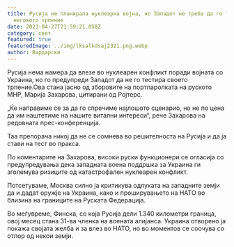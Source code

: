 ```yaml
---
title: Русија не планирала нуклеарна војна, но Западот не треба да го тестира
  неговото трпение
date: 2023-04-27T21:59:21.058Z
category: свет
featured: true
featuredImage: ../img/lksalkdsaj2321.png.webp
author: Вардарски
---
```


Русија нема намера да влезе во нуклеарен конфликт поради војната со Украина, но го предупреди Западот да не го тестира своето трпение.Ова стана јасно од зборовите на портпаролката на руското МНР, Марија Захарова, цитирани од Ројтерс.

„Ќе направиме се за да го спречиме најлошото сценарио, но не по цена да им наштетиме на нашите витални интереси“, рече Захарова на редовната прес-конференција.

Таа препорача никој да не се сомнева во решителноста на Русија и да ја стави на тест во пракса.

По коментарите на Захарова, високи руски функционери се огласија со предупредувања дека западната воена поддршка за Украина ги зголемува ризиците од катастрофален нуклеарен конфликт.

Потсетуваме, Москва силно ја критикува одлуката на западните земји да и дадат оружје на Украина, како и проширувањето на НАТО во близина на границите на Руската Федерација.

Во меѓувреме, Финска, со која Русија дели 1.340 километри граница, овој месец стана 31-ва членка на воената алијанса. Украина отворено ја покажа својата желба и за влез во НАТО, но во моментов се соочува со отпор од некои земји.
